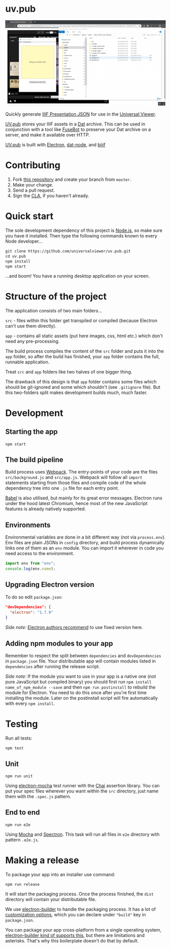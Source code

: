 # uv.pub

![](uv-pub.gif)

Quickly generate [IIIF Presentation JSON](https://iiif.io/api/presentation/3.0/) for use in the [Universal Viewer](https://universalviewer.io).

[UV.pub](https://uv.pub) stores your IIIF assets in a [Dat](https://dat.foundation) archive. This can be used in conjunction with a tool like [FuseBot](https://gitlab.com/mnemoscene/fusebot) to preserve your Dat archive on a server, and make it available over HTTP.

[UV.pub](https://uv.pub) is built with [Electron](http://electron.atom.io), [dat-node](https://github.com/datproject/dat-node), and [biiif](http://github.com/edsilv/biiif)

# Contributing

1. Fork [this repository](https://github.com/UniversalViewer/uv.pub) and create your
   branch from `master`.
2. Make your change.
3. Send a pull request.
4. Sign the [CLA](https://cla-assistant.io/UniversalViewer/uv.pub), if you haven't
   already.


# Quick start

The sole development dependency of this project is [Node.js](https://nodejs.org), so make sure you have it installed.
Then type the following commands known to every Node developer...
```
git clone https://github.com/universalviewer/uv.pub.git
cd uv.pub
npm install
npm start
```
...and boom! You have a running desktop application on your screen.

# Structure of the project

The application consists of two main folders...

`src` - files within this folder get transpiled or compiled (because Electron can't use them directly).

`app` - contains all static assets (put here images, css, html etc.) which don't need any pre-processing.

The build process compiles the content of the `src` folder and puts it into the `app` folder, so after the build has finished, your `app` folder contains the full, runnable application.

Treat `src` and `app` folders like two halves of one bigger thing.

The drawback of this design is that `app` folder contains some files which should be git-ignored and some which shouldn't (see `.gitignore` file). But this two-folders split makes development builds much, much faster.

# Development

## Starting the app

```
npm start
```

## The build pipeline

Build process uses [Webpack](https://webpack.js.org/). The entry-points of your code are the files `src/background.js` and `src/app.js`. Webpack will follow all `import` statements starting from those files and compile code of the whole dependency tree into one `.js` file for each entry point.

[Babel](http://babeljs.io/) is also utilised, but mainly for its great error messages. Electron runs under the hood latest Chromium, hence most of the new JavaScript features is already natively supported.

## Environments

Environmental variables are done in a bit different way (not via `process.env`). Env files are plain JSONs in `config` directory, and build process dynamically links one of them as an `env` module. You can import it wherever in code you need access to the environment.
```js
import env from "env";
console.log(env.name);
```

## Upgrading Electron version

To do so edit `package.json`:
```json
"devDependencies": {
  "electron": "1.7.9"
}
```
*Side note:* [Electron authors recommend](http://electron.atom.io/docs/tutorial/electron-versioning/) to use fixed version here.

## Adding npm modules to your app

Remember to respect the split between `dependencies` and `devDependencies` in `package.json` file. Your distributable app will contain modules listed in `dependencies` after running the release script.

*Side note:* If the module you want to use in your app is a native one (not pure JavaScript but compiled binary) you should first  run `npm install name_of_npm_module --save` and then `npm run postinstall` to rebuild the module for Electron. You need to do this once after you're first time installing the module. Later on the postinstall script will fire automatically with every `npm install`.

# Testing

Run all tests:
```
npm test
```

## Unit

```
npm run unit
```
Using [electron-mocha](https://github.com/jprichardson/electron-mocha) test runner with the [Chai](http://chaijs.com/api/assert/) assertion library. You can put your spec files wherever you want within the `src` directory, just name them with the `.spec.js` pattern.

## End to end

```
npm run e2e
```
Using [Mocha](https://mochajs.org/) and [Spectron](http://electron.atom.io/spectron/). This task will run all files in `e2e` directory with pattern `.e2e.js`.

# Making a release

To package your app into an installer use command:
```
npm run release
```

It will start the packaging process. Once the process finished, the `dist` directory will contain your distributable file.

We use [electron-builder](https://github.com/electron-userland/electron-builder) to handle the packaging process. It has a lot of [customization options](https://www.electron.build/configuration/configuration), which you can declare under `"build"` key in `package.json`.

You can package your app cross-platform from a single operating system, [electron-builder kind of supports this](https://www.electron.build/multi-platform-build), but there are limitations and asterisks. That's why this boilerplate doesn't do that by default.
